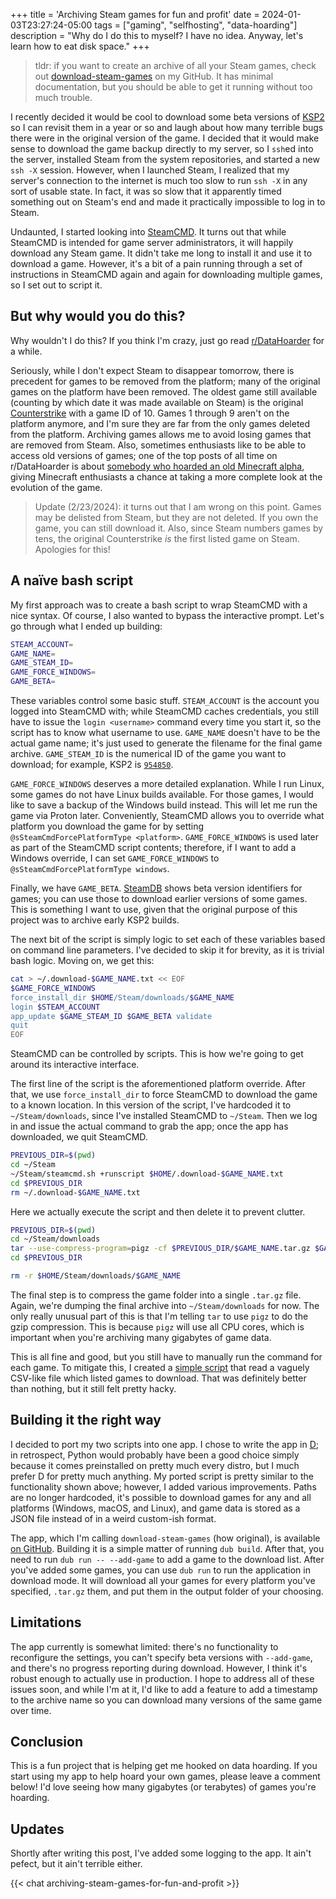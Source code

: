 +++
title = 'Archiving Steam games for fun and profit'
date = 2024-01-03T23:27:24-05:00
tags = ["gaming", "selfhosting", "data-hoarding"]
description = "Why do I do this to myself? I have no idea. Anyway, let's learn how to eat disk space."
+++

> tldr: if you want to create an archive of all your Steam games, check out [download-steam-games](https://github.com/LorenDB/download-steam-games) on my GitHub. It has minimal documentation, but you should be able to get it running without too much trouble.

I recently decided it would be cool to download some beta versions of [KSP2](https://www.kerbalspaceprogram.com/games-kerbal-space-program-2) so I can revisit them in a year or so and laugh about how many terrible bugs there were in the original version of the game. I decided that it would make sense to download the game backup directly to my server, so I `ssh`ed into the server, installed Steam from the system repositories, and started a new `ssh -X` session. However, when I launched Steam, I realized that my server's connection to the internet is much too slow to run `ssh -X` in any sort of usable state. In fact, it was so slow that it apparently timed something out on Steam's end and made it practically impossible to log in to Steam.

Undaunted, I started looking into [SteamCMD](https://developer.valvesoftware.com/wiki/SteamCMD). It turns out that while SteamCMD is intended for game server administrators, it will happily download any Steam game. It didn't take me long to install it and use it to download a game. However, it's a bit of a pain running through a set of instructions in SteamCMD again and again for downloading multiple games, so I set out to script it.

## But why would you do this?

Why wouldn't I do this? If you think I'm crazy, just go read [r/DataHoarder](https://www.reddit.com/r/DataHoarder/) for a while.

Seriously, while I don't expect Steam to disappear tomorrow, there is precedent for games to be removed from the platform; many of the original games on the platform have been removed. The oldest game still available (counting by which date it was made available on Steam) is the original [Counterstrike](https://store.steampowered.com/app/10) with a game ID of 10. Games 1 through 9 aren't on the platform anymore, and I'm sure they are far from the only games deleted from the platform. Archiving games allows me to avoid losing games that are removed from Steam. Also, sometimes enthusiasts like to be able to access old versions of games; one of the top posts of all time on r/DataHoarder is about [somebody who hoarded an old Minecraft alpha](https://www.reddit.com/r/DataHoarder/comments/o9cnj3/one_womans_quest_to_never_delete_anything_allowed/), giving Minecraft enthusiasts a chance at taking a more complete look at the evolution of the game.

> Update (2/23/2024): it turns out that I am wrong on this point. Games may be delisted from Steam, but they are not deleted. If you own the game, you can still download it. Also, since Steam numbers games by tens, the original Counterstrike *is* the first listed game on Steam. Apologies for this!

## A naïve bash script

My first approach was to create a bash script to wrap SteamCMD with a nice syntax. Of course, I also wanted to bypass the interactive prompt. Let's go through what I ended up building:

``` bash
STEAM_ACCOUNT=
GAME_NAME=
GAME_STEAM_ID=
GAME_FORCE_WINDOWS=
GAME_BETA=
```

These variables control some basic stuff. `STEAM_ACCOUNT` is the account you logged into SteamCMD with; while SteamCMD caches credentials, you still have to issue the `login <username>` command every time you start it, so the script has to know what username to use. `GAME_NAME` doesn't have to be the actual game name; it's just used to generate the filename for the final game archive. `GAME_STEAM_ID` is the numerical ID of the game you want to download; for example, KSP2 is [`954850`](https://store.steampowered.com/app/954850/Kerbal_Space_Program_2/).

`GAME_FORCE_WINDOWS` deserves a more detailed explanation. While I run Linux, some games do not have Linux builds available. For those games, I would like to save a backup of the Windows build instead. This will let me run the game via Proton later. Conveniently, SteamCMD allows you to override what platform you download the game for by setting `@sSteamCmdForcePlatformType <platform>`. `GAME_FORCE_WINDOWS` is used later as part of the SteamCMD script contents; therefore, if I want to add a Windows override, I can set `GAME_FORCE_WINDOWS` to `@sSteamCmdForcePlatformType windows`.

Finally, we have `GAME_BETA`. [SteamDB](https://steamdb.info) shows beta version identifiers for games; you can use those to download earlier versions of some games. This is something I want to use, given that the original purpose of this project was to archive early KSP2 builds.

The next bit of the script is simply logic to set each of these variables based on command line parameters. I've decided to skip it for brevity, as it is trivial bash logic. Moving on, we get this:

``` bash
cat > ~/.download-$GAME_NAME.txt << EOF
$GAME_FORCE_WINDOWS
force_install_dir $HOME/Steam/downloads/$GAME_NAME
login $STEAM_ACCOUNT
app_update $GAME_STEAM_ID $GAME_BETA validate
quit
EOF
```

SteamCMD can be controlled by scripts. This is how we're going to get around its interactive interface.

The first line of the script is the aforementioned platform override. After that, we use `force_install_dir` to force SteamCMD to download the game to a known location. In this version of the script, I've hardcoded it to `~/Steam/downloads`, since I've installed SteamCMD to `~/Steam`. Then we log in and issue the actual command to grab the app; once the app has downloaded, we quit SteamCMD.

``` bash
PREVIOUS_DIR=$(pwd)
cd ~/Steam
~/Steam/steamcmd.sh +runscript $HOME/.download-$GAME_NAME.txt
cd $PREVIOUS_DIR
rm ~/.download-$GAME_NAME.txt
```

Here we actually execute the script and then delete it to prevent clutter.

``` bash
PREVIOUS_DIR=$(pwd)
cd ~/Steam/downloads
tar --use-compress-program=pigz -cf $PREVIOUS_DIR/$GAME_NAME.tar.gz $GAME_NAME
cd $PREVIOUS_DIR

rm -r $HOME/Steam/downloads/$GAME_NAME
```

The final step is to compress the game folder into a single `.tar.gz` file. Again, we're dumping the final archive into `~/Steam/downloads` for now. The only really unusual part of this is that I'm telling `tar` to use `pigz` to do the gzip compression. This is because `pigz` will use all CPU cores, which is important when you're archiving many gigabytes of game data.

This is all fine and good, but you still have to manually run the command for each game. To mitigate this, I created a [simple script](https://paste.segfault.foo/loren/ac1cfff462804e70bdf85fb764328b19) that read a vaguely CSV-like file which listed games to download. That was definitely better than nothing, but it still felt pretty hacky.

## Building it the right way

I decided to port my two scripts into one app. I chose to write the app in [D](https://dlang.org); in retrospect, Python would probably have been a good choice simply because it comes preinstalled on pretty much every distro, but I much prefer D for pretty much anything. My ported script is pretty similar to the functionality shown above; however, I added various improvements. Paths are no longer hardcoded, it's possible to download games for any and all platforms (Windows, macOS, and Linux), and game data is stored as a JSON file instead of in a weird custom-ish format.

The app, which I'm calling `download-steam-games` (how original), is available [on GitHub](https://github.com/LorenDB/download-steam-games). Building it is a simple matter of running `dub build`. After that, you need to run `dub run -- --add-game` to add a game to the download list. After you've added some games, you can use `dub run` to run the application in download mode. It will download all your games for every platform you've specified, `.tar.gz` them, and put them in the output folder of your choosing.

## Limitations

The app currently is somewhat limited: there's no functionality to reconfigure the settings, you can't specify beta versions with `--add-game`, and there's no progress reporting during download. However, I think it's robust enough to actually use in production. I hope to address all of these issues soon, and while I'm at it, I'd like to add a feature to add a timestamp to the archive name so you can download many versions of the same game over time.

## Conclusion

This is a fun project that is helping get me hooked on data hoarding. If you start using my app to help hoard your own games, please leave a comment below! I'd love seeing how many gigabytes (or terabytes) of games you're hoarding.

## Updates

Shortly after writing this post, I've added some logging to the app. It ain't pefect, but it ain't terrible either.

{{< chat archiving-steam-games-for-fun-and-profit >}}
